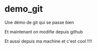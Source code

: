 # demo_git
Une démo de git qui se passe bien

Et maintenant on modifie depuis github

Et aussi depuis ma machine et c'est cool !!!!

